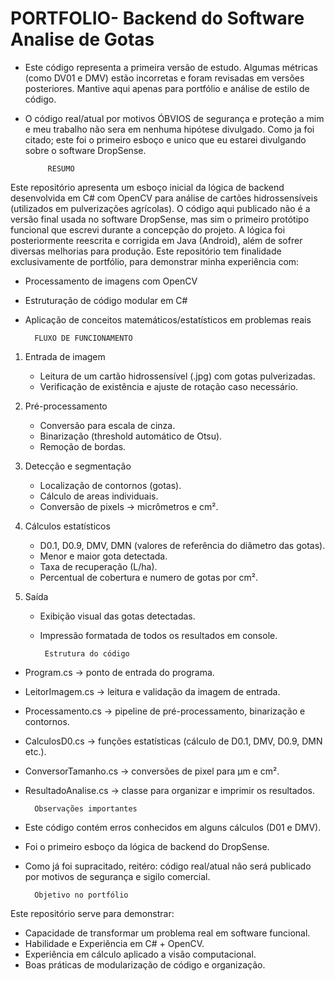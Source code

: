 # PORTFOLIO- Backend do Software Analise de Gotas 

- Este código representa a primeira versão de estudo. Algumas métricas (como DV01 e DMV) estão incorretas e foram revisadas em versões posteriores. Mantive aqui apenas para portfólio e análise de estilo de código.
- O código real/atual por motivos ÓBVIOS de segurança e proteção a mim e meu trabalho não sera em nenhuma hipótese divulgado. Como ja foi citado; este foi o primeiro esboço e unico que eu estarei divulgando sobre o software DropSense. 

           RESUMO
Este repositório apresenta um esboço inicial da lógica de backend desenvolvida em C# com OpenCV para análise de cartões hidrossensíveis (utilizados em pulverizações agrícolas). O código aqui publicado não é a versão final usada no software DropSense, mas sim o primeiro protótipo funcional que escrevi durante a concepção do projeto. A lógica foi posteriormente reescrita e corrigida em Java (Android), além de sofrer diversas melhorias para produção. 
Este repositório tem finalidade exclusivamente de portfólio, para demonstrar minha experiência com:
  - Processamento de imagens com OpenCV
  - Estruturação de código modular em C#
  - Aplicação de conceitos matemáticos/estatísticos em problemas reais

          FLUXO DE FUNCIONAMENTO
 1. Entrada de imagem
    - Leitura de um cartão hidrossensível (.jpg) com gotas pulverizadas.
    - Verificação de existência e ajuste de rotação caso necessário.
      
2. Pré-processamento
   - Conversão para escala de cinza.
   - Binarização (threshold automático de Otsu).
   - Remoção de bordas.

3. Detecção e segmentação
   - Localização de contornos (gotas).
   - Cálculo de areas individuais.
   - Conversão de pixels -> micrômetros e cm².
         
4. Cálculos estatísticos
   - D0.1, D0.9, DMV, DMN (valores de referência do diâmetro das gotas).
   - Menor e maior gota detectada.
   - Taxa de recuperação (L/ha).
   - Percentual de cobertura e numero de gotas por cm².

5. Saída
   - Exibição visual das gotas detectadas.
   - Impressão formatada de todos os resultados em console.

          Estrutura do código
  - Program.cs -> ponto de entrada do programa.
  - LeitorImagem.cs -> leitura e validação da imagem de entrada.
  - Processamento.cs -> pipeline de pré-processamento, binarização e contornos.
  - CalculosD0.cs -> funções estatísticas (cálculo de D0.1, DMV, D0.9, DMN etc.).
  - ConversorTamanho.cs -> conversões de pixel para µm e cm².
  - ResultadoAnalise.cs -> classe para organizar e imprimir os resultados.

          Observações importantes 
  - Este código contém erros conhecidos em alguns cálculos (D01 e DMV).
  - Foi o primeiro esboço da lógica de backend do DropSense.
  - Como já foi supracitado, reitéro: código real/atual não será publicado por motivos de segurança e sigilo comercial.


          Objetivo no portfólio
Este repositório serve para demonstrar: 
  - Capacidade de transformar um problema real em software funcional.
  - Habilidade e Experiência em C# + OpenCV.
  - Experiência em cálculo aplicado a visão computacional. 
  - Boas práticas de modularização de código e organização.
